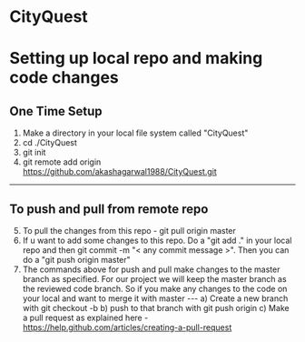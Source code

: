 CityQuest
=========


<App description here>


Setting up local repo and making code changes 
=============================================


One Time Setup
--------------
1. Make a directory in your local file system called "CityQuest"
2. cd ./CityQuest
3. git init
4. git remote add origin https://github.com/akashagarwal1988/CityQuest.git

-------------------------------------------------------------------------

To push and pull from remote repo
---------------------------------

5. To pull the changes from this repo - git pull origin master
6. If u want to add some changes to this repo. Do a "git add ." in your local repo and then git commit -m "< any commit message >".
Then you can do a "git push origin master"
7. The commands above for push and pull make changes to the master branch as specified. 
For our project we will keep the master branch as the reviewed code branch.
So if you make any changes to the code on your local and want to merge it with master ---
a) Create a new branch with git checkout -b <branch name>
b) push to that branch with git push origin <branch name>
c) Make a pull request as explained here - https://help.github.com/articles/creating-a-pull-request
